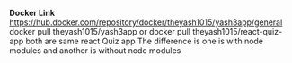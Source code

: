 **Docker Link**
https://hub.docker.com/repository/docker/theyash1015/yash3app/general 
docker pull theyash1015/yash3app
or 
docker pull theyash1015/react-quiz-app
both are same react Quiz app 
The difference is one is with node modules and another is without node modules 
